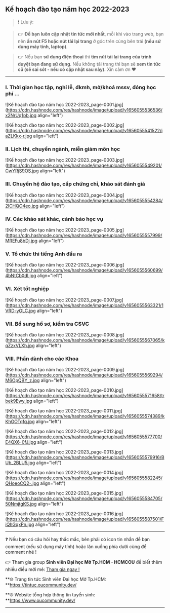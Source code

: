 ## Kế hoạch đào tạo năm học 2022-2023

> ❗ Lưu ý: 

>👉 **Để bạn luôn cập nhật tin tức mới nhất**, mỗi khi vào trang web, bạn nên **ấn nút F5 hoặc nút tải lại trang** ở góc trên cùng bên trái **(nếu sử dụng máy tính, laptop)**. 

>👉 Nếu bạn **sử dụng điện thoại** thì **tìm nút tải lại trang của trình duyệt bạn đang sử dụng**. Nếu không tải trang thì bạn sẽ **xem tin tức cũ (sẽ sai sót - nếu có cập nhật sau này).** Xin cảm ơn ❤

---

### I. Thời gian học tập, nghỉ lễ, đkmh, mở/khoá mssv, đóng học phí ...
![Kế hoạch đào tạo năm học 2022-2023_page-0001.jpg](https://cdn.hashnode.com/res/hashnode/image/upload/v1656055536536/x2NrUq1pb.jpg align="left")

![Kế hoạch đào tạo năm học 2022-2023_page-0002.jpg](https://cdn.hashnode.com/res/hashnode/image/upload/v1656055541522/iaZLKkx-r.jpg align="left")

### II. Lịch thi, chuyển ngành, miễn giảm môn học
![Kế hoạch đào tạo năm học 2022-2023_page-0003.jpg](https://cdn.hashnode.com/res/hashnode/image/upload/v1656055549201/CwYRjS9OS.jpg align="left")

### III. Chuyển hệ đào tạo, cấp chứng chỉ, khảo sát đánh giá
![Kế hoạch đào tạo năm học 2022-2023_page-0004.jpg](https://cdn.hashnode.com/res/hashnode/image/upload/v1656055554284/2ICHQO4eo.jpg align="left")

### IV. Các khảo sát khác, cảnh báo học vụ
![Kế hoạch đào tạo năm học 2022-2023_page-0005.jpg](https://cdn.hashnode.com/res/hashnode/image/upload/v1656055557999/MREFu8bDj.jpg align="left")

### V. Tổ chức thi tiếng Anh đầu ra
![Kế hoạch đào tạo năm học 2022-2023_page-0006.jpg](https://cdn.hashnode.com/res/hashnode/image/upload/v1656055560699/4bNtCbXdI.jpg align="left")

### VI. Xét tốt nghiệp
![Kế hoạch đào tạo năm học 2022-2023_page-0007.jpg](https://cdn.hashnode.com/res/hashnode/image/upload/v1656055563321/1VRD-yOLC.jpg align="left")

### VII. Bổ sung hồ sơ, kiểm tra CSVC
![Kế hoạch đào tạo năm học 2022-2023_page-0008.jpg](https://cdn.hashnode.com/res/hashnode/image/upload/v1656055567065/kqZzxVLXh.jpg align="left")

### VIII. Phần dành cho các Khoa
![Kế hoạch đào tạo năm học 2022-2023_page-0009.jpg](https://cdn.hashnode.com/res/hashnode/image/upload/v1656055569294/M6OpQBY_z.jpg align="left")

![Kế hoạch đào tạo năm học 2022-2023_page-0010.jpg](https://cdn.hashnode.com/res/hashnode/image/upload/v1656055571658/trbek9Ewy.jpg align="left")

![Kế hoạch đào tạo năm học 2022-2023_page-0011.jpg](https://cdn.hashnode.com/res/hashnode/image/upload/v1656055574389/kKhGOTqfq.jpg align="left")

![Kế hoạch đào tạo năm học 2022-2023_page-0012.jpg](https://cdn.hashnode.com/res/hashnode/image/upload/v1656055577700/E4QX6-0fJ.jpg align="left")

![Kế hoạch đào tạo năm học 2022-2023_page-0013.jpg](https://cdn.hashnode.com/res/hashnode/image/upload/v1656055579916/BUb_2BLU5.jpg align="left")

![Kế hoạch đào tạo năm học 2022-2023_page-0014.jpg](https://cdn.hashnode.com/res/hashnode/image/upload/v1656055582245/QHoeoCQ2-.jpg align="left")

![Kế hoạch đào tạo năm học 2022-2023_page-0015.jpg](https://cdn.hashnode.com/res/hashnode/image/upload/v1656055584705/50NmjtgKS.jpg align="left")

![Kế hoạch đào tạo năm học 2022-2023_page-0016.jpg](https://cdn.hashnode.com/res/hashnode/image/upload/v1656055587501/FiQhGqxPn.jpg align="left")

---

❓ Nếu bạn có câu hỏi hay thắc mắc, bên phải có icon tin nhắn để bạn comment (nếu sử dụng máy tính) hoặc lăn xuống phía dưới cùng để comment nhé !

👉 Tham gia group **Sinh viên Đại học Mở Tp.HCM - HCMCOU** để biết thêm nhiều điều mới mẻ: [Tham gia ngay !](https://www.facebook.com/groups/oumembers)

**🌐 Trang tin tức Sinh viên Đại học Mở Tp.HCM: **https://tintuc.oucommunity.dev/

**🌐 Website tổng hợp thông tin tuyển sinh: **https://www.oucommunity.dev/

---
